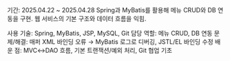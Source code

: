 기간: 2025.04.22 ~ 2025.04.28
Spring과 MyBatis를 활용해 메뉴 CRUD와 DB 연동을 구현. 웹 서비스의 기본 구조와 데이터 흐름을 익힘.

사용 기술: Spring, MyBatis, JSP, MySQL, Git
담당 역할: 메뉴 CRUD, DB 연동
문제/해결: 매퍼 XML 바인딩 오류 → MyBatis 로그로 디버깅, JSTL/EL 바인딩 수정
배운 점: MVC↔DAO 흐름, 기본 트랜잭션/예외 처리, Git 협업 기초
